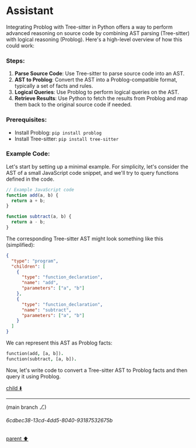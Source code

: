 # Assistant

Integrating Problog with Tree-sitter in Python offers a way to perform advanced reasoning on source code by combining AST parsing (Tree-sitter) with logical reasoning (Problog). Here's a high-level overview of how this could work:

### Steps:
1. **Parse Source Code**: Use Tree-sitter to parse source code into an AST.
2. **AST to Problog**: Convert the AST into a Problog-compatible format, typically a set of facts and rules.
3. **Logical Queries**: Use Problog to perform logical queries on the AST.
4. **Retrieve Results**: Use Python to fetch the results from Problog and map them back to the original source code if needed.

### Prerequisites:
- Install Problog: `pip install problog`
- Install Tree-sitter: `pip install tree-sitter`

### Example Code:

Let's start by setting up a minimal example. For simplicity, let's consider the AST of a small JavaScript code snippet, and we'll try to query functions defined in the code.

```javascript
// Example JavaScript code
function add(a, b) {
  return a + b;
}

function subtract(a, b) {
  return a - b;
}
```

The corresponding Tree-sitter AST might look something like this (simplified):

```json
{
  "type": "program",
  "children": [
    {
      "type": "function_declaration",
      "name": "add",
      "parameters": ["a", "b"]
    },
    {
      "type": "function_declaration",
      "name": "subtract",
      "parameters": ["a", "b"]
    }
  ]
}
```

We can represent this AST as Problog facts:

```prolog
function(add, [a, b]).
function(subtract, [a, b]).
```

Now, let's write code to convert a Tree-sitter AST to Problog facts and then query it using Problog.

[child ⬇️](#6cdbec38-13cd-4dd5-8040-93187532675b)

---

(main branch ⎇)
###### 6cdbec38-13cd-4dd5-8040-93187532675b
[parent ⬆️](#be9a8c0c-0d5d-436e-b112-e245cc79de57)
